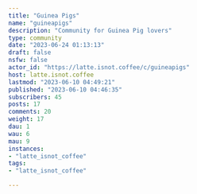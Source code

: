 ```yaml
---
title: "Guinea Pigs" 
name: "guineapigs"
description: "Community for Guinea Pig lovers"
type: community
date: "2023-06-24 01:13:13"
draft: false
nsfw: false
actor_id: "https://latte.isnot.coffee/c/guineapigs"
host: latte.isnot.coffee
lastmod: "2023-06-10 04:49:21"
published: "2023-06-10 04:46:35"
subscribers: 45
posts: 17
comments: 20
weight: 17
dau: 1
wau: 6
mau: 9
instances:
- "latte_isnot_coffee"
tags: 
- "latte_isnot_coffee"

---
```

